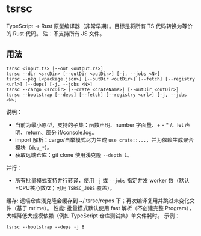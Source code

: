 # tsrsc

TypeScript → Rust 原型编译器（非常早期）。目标是将所有 TS 代码转换为等价的 Rust 代码。
注：不支持所有 JS 文件。

## 用法

```
tsrsc <input.ts> [--out <output.rs>]
tsrsc --dir <srcDir> [--outDir <outDir>] [-j, --jobs <N>]
tsrsc --pkg [<package.json>] [--outDir <outDir>] [--fetch] [--registry <url>] [--deps] [-j, --jobs <N>]
tsrsc --cargo <srcDir> [--crate <crateName>] [--outDir <outDir>]
tsrsc --bootstrap [--deps] [--fetch] [--registry <url>] [-j, --jobs <N>]
```

说明：
- 当前为最小原型，支持的子集：函数声明、number 字面量、+ - * /、let 声明、return、部分 if/console.log。
- import 解析：cargo/自举模式尽力生成 `use crate::...`，并为依赖生成聚合模块（`dep_*`）。
- 获取远端仓库：git clone 使用浅克隆 `--depth 1`。

并行：
- 所有批量模式支持并行转译，使用 `-j` 或 `--jobs` 指定并发 worker 数（默认=CPU核心数/2；可用 `TSRSC_JOBS` 覆盖）。

缓存:
	远端仓库浅克隆会缓存到 ~/.tsrsc/repos 下；再次编译复用并跳过未变化文件（基于 mtime）。
性能:
	批量模式默认使用 fast 解析（不创建完整 Program），大幅降低大规模依赖（例如 TypeScript 仓库测试集）单文件耗时。
示例：
```
tsrsc --bootstrap --deps -j 8
```